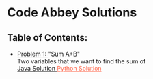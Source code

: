 # Code Abbey Solutions

<h2> Table of Contents: </h2>

<p>
  <ul>
    <li> <a href= "http://www.codeabbey.com/index/task_view/sum-of-two" target="_blank" > Problem 1: </a> "Sum A+B" <br>
          Two variables that we want to find the sum of <br>
         <a href= "https://www.github.com/meganroche/CodeAbbeySolutions/tree/master/Java/sum_a_b.java" target="_blank" > Java Solution </a> <a href= "https://www.github.com/meganroche/CodeAbbeySolutions/tree/master/Python/SumAB.py" target="_blank" style="color:Tomato" > Python Solution </a></li>
    
  </ul>
 </p>

